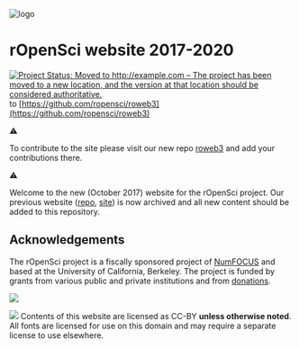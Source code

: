 ![logo](https://i.imgur.com/jNpQMPW.png)
# rOpenSci website 2017-2020

[![Project Status: Moved to http://example.com – The project has been moved to a new location, and the version at that location should be considered authoritative.](https://www.repostatus.org/badges/latest/moved.svg)](https://www.repostatus.org/#moved) to [https://github.com/ropensci/roweb3](https://github.com/ropensci/roweb3)

:warning:

To contribute to the site please visit our new repo [roweb3](https://github.com/ropensci/roweb3/) and add your contributions there. 

:warning:

Welcome to the new (October 2017) website for the rOpenSci project. Our previous website ([repo](https://github.com/ropensci/roweb), [site](http://legacy.ropensci.org/)) is now archived and all new content should be added to this repository.

## Acknowledgements

The rOpenSci project is a fiscally sponsored project of [NumFOCUS](https://www.numfocus.org/) and based at the University of California, Berkeley. The project is funded by grants from various public and private institutions and from [donations](https://ropensci.org/donate/).

![](https://i.imgur.com/zlWonsc.png)

![](ccby.png) Contents of this website are licensed as CC-BY **unless otherwise noted**. All fonts are licensed for use on this domain and may require a separate license to use elsewhere.

